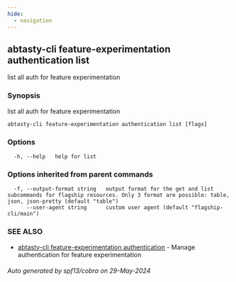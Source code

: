 ```yaml
---
hide:
  - navigation
---
```

## abtasty-cli feature-experimentation authentication list

list all auth for feature experimentation

### Synopsis

list all auth for feature experimentation

```
abtasty-cli feature-experimentation authentication list [flags]
```

### Options

```
  -h, --help   help for list
```

### Options inherited from parent commands

```
  -f, --output-format string   output format for the get and list subcommands for flagship resources. Only 3 format are possible: table, json, json-pretty (default "table")
      --user-agent string      custom user agent (default "flagship-cli/main")
```

### SEE ALSO

* [abtasty-cli feature-experimentation authentication](abtasty-cli_feature-experimentation_authentication.md)	 - Manage authentication for feature experimentation

###### Auto generated by spf13/cobra on 29-May-2024
